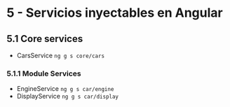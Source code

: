 # 5 - Servicios inyectables en Angular

## 5.1 Core services

- CarsService
`ng g s core/cars`

### 5.1.1 Module Services

- EngineService 
`ng g s car/engine`
- DisplayService
`ng g s car/display`




